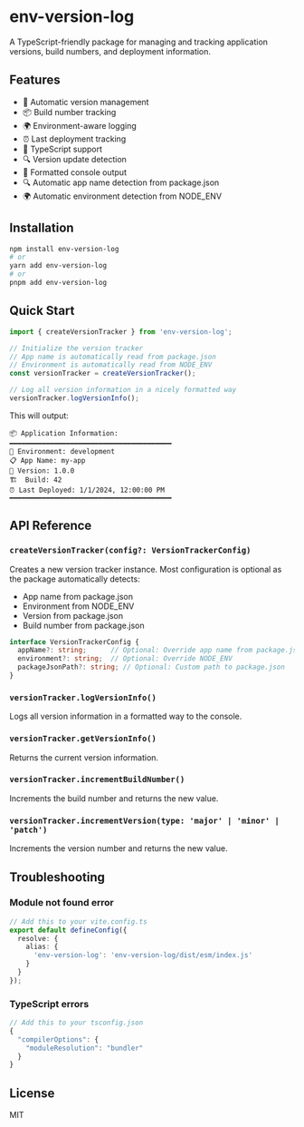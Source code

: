# env-version-log

A TypeScript-friendly package for managing and tracking application versions, build numbers, and deployment information.

## Features

- 🔄 Automatic version management
- 📦 Build number tracking
- 🌍 Environment-aware logging
- ⏰ Last deployment tracking
- 📝 TypeScript support
- 🔍 Version update detection
- 🎨 Formatted console output
- 🔍 Automatic app name detection from package.json
- 🌍 Automatic environment detection from NODE_ENV

## Installation

```bash
npm install env-version-log
# or
yarn add env-version-log
# or
pnpm add env-version-log
```

## Quick Start

```typescript
import { createVersionTracker } from 'env-version-log';

// Initialize the version tracker
// App name is automatically read from package.json
// Environment is automatically read from NODE_ENV
const versionTracker = createVersionTracker();

// Log all version information in a nicely formatted way
versionTracker.logVersionInfo();
```

This will output:

```
📦 Application Information:
━━━━━━━━━━━━━━━━━━━━━━━━━━━━━━━━━━━━━━━━
🔧 Environment: development
📋 App Name: my-app
🔢 Version: 1.0.0
🏗️  Build: 42
⏰ Last Deployed: 1/1/2024, 12:00:00 PM
━━━━━━━━━━━━━━━━━━━━━━━━━━━━━━━━━━━━━━━━
```

## API Reference

### `createVersionTracker(config?: VersionTrackerConfig)`

Creates a new version tracker instance. Most configuration is optional as the package automatically detects:
- App name from package.json
- Environment from NODE_ENV
- Version from package.json
- Build number from package.json

```typescript
interface VersionTrackerConfig {
  appName?: string;      // Optional: Override app name from package.json
  environment?: string;  // Optional: Override NODE_ENV
  packageJsonPath?: string; // Optional: Custom path to package.json
}
```

### `versionTracker.logVersionInfo()`

Logs all version information in a formatted way to the console.

### `versionTracker.getVersionInfo()`

Returns the current version information.

### `versionTracker.incrementBuildNumber()`

Increments the build number and returns the new value.

### `versionTracker.incrementVersion(type: 'major' | 'minor' | 'patch')`

Increments the version number and returns the new value.

## Troubleshooting

### Module not found error
```typescript
// Add this to your vite.config.ts
export default defineConfig({
  resolve: {
    alias: {
      'env-version-log': 'env-version-log/dist/esm/index.js'
    }
  }
});
```

### TypeScript errors
```typescript
// Add this to your tsconfig.json
{
  "compilerOptions": {
    "moduleResolution": "bundler"
  }
}
```

## License

MIT